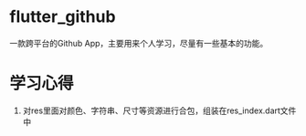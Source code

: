 # flutter_github
一款跨平台的Github App，主要用来个人学习，尽量有一些基本的功能。

# 学习心得
1. 对res里面对颜色、字符串、尺寸等资源进行合包，组装在res_index.dart文件中
